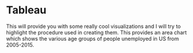 # Tableau
This will provide you with some really cool visualizations and I will try to highlight the procedure used in creating them.
This provides an area chart which shows the various age groups of people unemployed in US from 2005-2015.
